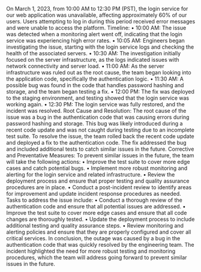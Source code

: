 On March 1, 2023, from 10:00 AM to 12:30 PM (PST), the login service for our web application was unavailable, affecting approximately 60% of our users. Users attempting to log in during this period received error messages and were unable to access the platform.
Timeline:
•	10:00 AM: The issue was detected when a monitoring alert went off, indicating that the login service was experiencing high error rates.
•	10:05 AM: Engineers began investigating the issue, starting with the login service logs and checking the health of the associated servers.
•	10:30 AM: The investigation initially focused on the server infrastructure, as the logs indicated issues with network connectivity and server load.
•	11:00 AM: As the server infrastructure was ruled out as the root cause, the team began looking into the application code, specifically the authentication logic.
•	11:30 AM: A possible bug was found in the code that handles password hashing and storage, and the team began testing a fix.
•	12:00 PM: The fix was deployed to the staging environment, and testing showed that the login service was working again.
•	12:30 PM: The login service was fully restored, and the incident was resolved.
Root Cause and Resolution: The root cause of the issue was a bug in the authentication code that was causing errors during password hashing and storage. This bug was likely introduced during a recent code update and was not caught during testing due to an incomplete test suite.
To resolve the issue, the team rolled back the recent code update and deployed a fix to the authentication code. The fix addressed the bug and included additional tests to catch similar issues in the future.
Corrective and Preventative Measures: To prevent similar issues in the future, the team will take the following actions:
•	Improve the test suite to cover more edge cases and catch potential bugs.
•	Implement more robust monitoring and alerting for the login service and related infrastructure.
•	Review the deployment process and ensure that proper testing and quality assurance procedures are in place.
•	Conduct a post-incident review to identify areas for improvement and update incident response procedures as needed.
Tasks to address the issue include:
•	Conduct a thorough review of the authentication code and ensure that all potential issues are addressed.
•	Improve the test suite to cover more edge cases and ensure that all code changes are thoroughly tested.
•	Update the deployment process to include additional testing and quality assurance steps.
•	Review monitoring and alerting policies and ensure that they are properly configured and cover all critical services.
In conclusion, the outage was caused by a bug in the authentication code that was quickly resolved by the engineering team. The incident highlighted the need for more robust testing and monitoring procedures, which the team will address going forward to prevent similar issues in the future.


